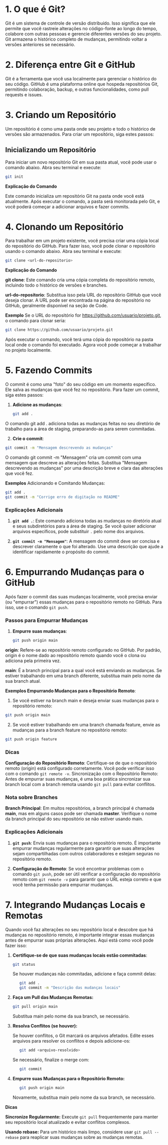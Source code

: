 # 1. O que é Git?
Git é um sistema de controle de versão distribuído. Isso significa que ele permite que você rastreie alterações no código-fonte ao longo do tempo, colabore com outras pessoas e gerencie diferentes versões do seu projeto.
Git armazena o histórico completo de mudanças, permitindo voltar a versões anteriores se necessário.

# 2. Diferença entre Git e GitHub
Git é a ferramenta que você usa localmente para gerenciar o histórico do seu código.
GitHub é uma plataforma online que hospeda repositórios Git, permitindo colaboração, backup, e outras funcionalidades, como pull requests e issues.

# 3. Criando um Repositório
Um repositório é como uma pasta onde seu projeto e todo o histórico de versões são armazenados. Para criar um repositório, siga estes passos:

## Inicializando um Repositório

Para iniciar um novo repositório Git em sua pasta atual, você pode usar o comando abaixo. Abra seu terminal e execute:

```bash
git init
```
**Explicação do Comando**

Este comando inicializa um repositório Git na pasta onde você está atualmente. Após executar o comando, a pasta será monitorada pelo Git, e você poderá começar a adicionar arquivos e fazer commits.

# 4. Clonando um Repositório
Para trabalhar em um projeto existente, você precisa criar uma cópia local do repositório do GitHub. Para fazer isso, você pode clonar o repositório usando o comando abaixo. Abra seu terminal e execute:
```bash
git clone <url-do-repositorio>
```
**Explicação do Comando**

**git clone**: Este comando cria uma cópia completa do repositório remoto, incluindo todo o histórico de versões e branches.

**url-do-repositorio**: Substitua isso pela URL do repositório GitHub que você deseja clonar. A URL pode ser encontrada na página do repositório no GitHub, geralmente disponível na seção de Code.

**Exemplo**
Se o URL do repositório for https://github.com/usuario/projeto.git, o comando para clonar seria:
```bash
git clone https://github.com/usuario/projeto.git
```
Após executar o comando, você terá uma cópia do repositório na pasta local onde o comando foi executado. Agora você pode começar a trabalhar no projeto localmente.

# 5. Fazendo Commits

O commit é como uma "foto" do seu código em um momento específico. Ele salva as mudanças que você fez no repositório. Para fazer um commit, siga estes passos:

1. **Adicione as mudanças**:
   ```bash
   git add .

O comando git add . adiciona todas as mudanças feitas no seu diretório de trabalho para a área de staging, preparando-as para serem commitadas.

2. **Crie o commit**:
 ```bash
git commit -m "Mensagem descrevendo as mudanças"
 ```
O comando git commit -m "Mensagem" cria um commit com uma mensagem que descreve as alterações feitas. Substitua "Mensagem descrevendo as mudanças" por uma descrição breve e clara das alterações que você fez.

**Exemplos**
Adicionando e Comitando Mudanças:
 ```bash
git add .
git commit -m "Corrige erro de digitação no README"
 ```

### **Explicações Adicionais**

1. **`git add .`**: Este comando adiciona todas as mudanças no diretório atual e seus subdiretórios para a área de staging. Se você quiser adicionar arquivos específicos, pode substituir `.` pelo nome dos arquivos.

2. **`git commit -m "Mensagem"`**: A mensagem do commit deve ser concisa e descrever claramente o que foi alterado. Use uma descrição que ajude a identificar rapidamente o propósito do commit.

# 6. Empurrando Mudanças para o GitHub

Após fazer o commit das suas mudanças localmente, você precisa enviar (ou "empurrar") essas mudanças para o repositório remoto no GitHub. Para isso, use o comando `git push`. 

### Passos para Empurrar Mudanças

1. **Empurre suas mudanças**:
   ```bash
   git push origin main
   ```

**origin**: Refere-se ao repositório remoto configurado no GitHub. Por padrão, origin é o nome dado ao repositório remoto quando você o clona ou adiciona pela primeira vez.

**main**: É a branch principal para a qual você está enviando as mudanças. Se estiver trabalhando em uma branch diferente, substitua main pelo nome da sua branch atual.

**Exemplos
Empurrando Mudanças para o Repositório Remoto**:

1. Se você estiver na branch main e deseja enviar suas mudanças para o repositório remoto:

 ```bash
git push origin main
```

2. Se você estiver trabalhando em uma branch chamada feature, envie as mudanças para a branch feature no repositório remoto:

 ```bash
git push origin feature
```

### **Dicas**

**Configuração do Repositório Remoto**: Certifique-se de que o repositório remoto (origin) está configurado corretamente. Você pode verificar isso com o comando `git remote -v`.
Sincronização com o Repositório Remoto: Antes de empurrar suas mudanças, é uma boa prática sincronizar sua branch local com a branch remota usando `git pull` para evitar conflitos.

### **Nota sobre Branches**

**Branch Principal**: Em muitos repositórios, a branch principal é chamada **main**, mas em alguns casos pode ser chamada **master**. Verifique o nome da branch principal do seu repositório se não estiver usando main.


### **Explicações Adicionais**

1. **`git push`**: Envia suas mudanças para o repositório remoto. É importante empurrar mudanças regularmente para garantir que suas alterações sejam compartilhadas com outros colaboradores e estejam seguras no repositório remoto.

2. **Configuração do Remoto**: Se você encontrar problemas com o comando `git push`, pode ser útil verificar a configuração do repositório remoto com `git remote -v` para garantir que o URL esteja correto e que você tenha permissão para empurrar mudanças.

# 7. Integrando Mudanças Locais e Remotas

Quando você faz alterações no seu repositório local e descobre que há mudanças no repositório remoto, é importante integrar essas mudanças antes de empurrar suas próprias alterações. Aqui está como você pode fazer isso:

1. **Certifique-se de que suas mudanças locais estão commitadas**:
   ```bash
   git status
   ```
    Se houver mudanças não commitadas, adicione e faça commit delas:

    ```bash
       git add .
       git commit -m "Descrição das mudanças locais"
    ```
2. **Faça um Pull das Mudanças Remotas:**
   ```bash
   git pull origin main
   ```
   Substitua main pelo nome da sua branch, se necessário.

3. **Resolva Conflitos (se houver):**

   Se houver conflitos, o Git marcará os arquivos afetados. Edite esses arquivos para resolver os conflitos e depois adicione-os:
    ```bash
       git add <arquivo-resolvido>
    ```
      Se necessário, finalize o merge com:
   
    ```bash
       git commit
    ```
4. **Empurre suas Mudanças para o Repositório Remoto:**
    ```bash
       git push origin main
    ```
    Novamente, substitua main pelo nome da sua branch, se necessário.

**Dicas** 

**Sincronize Regularmente:** Execute `git pull` frequentemente para manter seu repositório local atualizado e evitar conflitos complexos.

**Usando rebase:**  Para um histórico mais limpo, considere usar `git pull --rebase` para reaplicar suas mudanças sobre as mudanças remotas.






